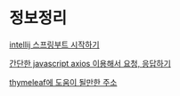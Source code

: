 # 정보정리

[intellij 스프링부트 시작하기](https://jsb-diary0011.tistory.com/38)

[간단한 javascript axios 이용해서 요청, 응답하기](https://jsb-diary0011.tistory.com/39)

[thymeleaf에 도움이 될만한 주소](https://velog.io/@dsunni/Spring-Boot-%EC%8A%A4%ED%94%84%EB%A7%81-%EC%9B%B9-MVC-Thymeleaf)
